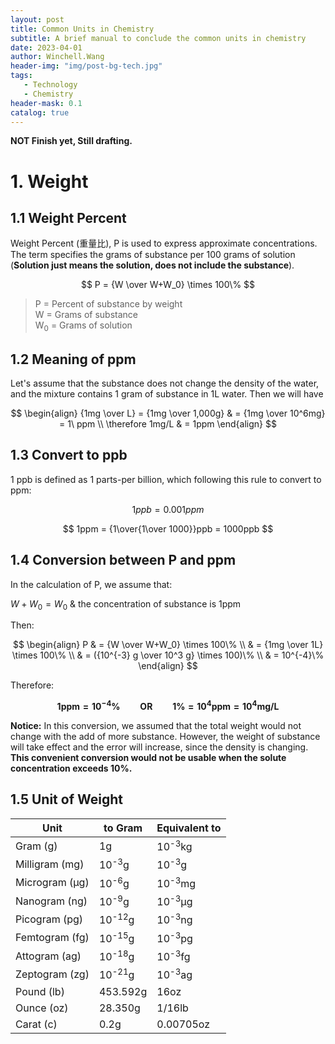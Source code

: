 ```yaml
---
layout: post
title: Common Units in Chemistry
subtitle: A brief manual to conclude the common units in chemistry
date: 2023-04-01
author: Winchell.Wang
header-img: "img/post-bg-tech.jpg"
tags:
   - Technology
   - Chemistry
header-mask: 0.1
catalog: true
---
```


**NOT Finish yet, Still drafting.**

# 1. Weight

## 1.1 Weight Percent

Weight Percent (重量比), P is used to express approximate concentrations. The term specifies the grams of substance per 100 grams of solution (**Solution just means the solution, does not include the substance**).

$$
P = {W \over W+W_0} \times 100\%
$$

> P = Percent of substance by weight <br>
W = Grams of substance <br>
W<sub>0</sub> = Grams of solution

## 1.2 Meaning of ppm

Let's assume that the substance does not change the density of the water, and the mixture contains 1 gram of substance in 1L water. Then we will have

$$
\begin{align}
{1mg \over L} = {1mg \over 1,000g} & = {1mg \over 10^6mg} = 1\ ppm \\
\therefore 1mg/L & = 1ppm
\end{align}
$$

## 1.3 Convert to ppb

1 ppb is defined as 1 parts-per billion, which following this rule to convert to ppm:

$$
1 ppb = 0.001 ppm
$$

$$
1ppm = {1\over{1\over 1000}}ppb = 1000ppb
$$

## 1.4 Conversion between P and ppm

In the calculation of P, we assume that:

$W+W_0=W_0$ & the concentration of substance is 1ppm

Then:

$$
\begin{align}
P & = {W \over W+W_0} \times 100\% \\
& = {1mg \over 1L} \times 100\% \\
& = ({10^{-3} g \over 10^3 g} \times 100)\% \\
& = 10^{-4}\%
\end{align}
$$

Therefore:

$$
\boldsymbol{1ppm = 10^{-4} \% \qquad OR \qquad 1 \% = 10^4 ppm = 10^4 mg/L}
$$

**Notice:** In this conversion, we assumed that the total weight would not change with the add of more substance. However, the weight of substance will take effect and the error will increase, since the density is changing. **This convenient conversion would not be usable when the solute concentration exceeds 10%.**

## 1.5 Unit of Weight

|Unit|to Gram|Equivalent to|
|---|---|---|
|Gram (g)|1g|10<sup>-3</sup>kg|
|Milligram (mg)|10<sup>-3</sup>g|10<sup>-3</sup>g|
|Microgram (μg)|10<sup>-6</sup>g|10<sup>-3</sup>mg|
|Nanogram (ng)|10<sup>-9</sup>g|10<sup>-3</sup>μg|
|Picogram (pg)|10<sup>-12</sup>g|10<sup>-3</sup>ng|
|Femtogram (fg)|10<sup>-15</sup>g|10<sup>-3</sup>pg|
|Attogram (ag)|10<sup>-18</sup>g|10<sup>-3</sup>fg|
|Zeptogram (zg)|10<sup>-21</sup>g|10<sup>-3</sup>ag|
|Pound (lb)|453.592g|16oz|
|Ounce (oz)|28.350g|1/16lb|
|Carat (c)|0.2g|0.00705oz|
